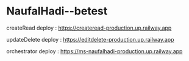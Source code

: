 # NaufalHadi--betest

createRead deploy : https://createread-production.up.railway.app

updateDelete deploy : https://editdelete-production.up.railway.app

orchestrator deploy : https://ms-naufalhadi-production.up.railway.app